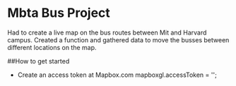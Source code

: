 # Mbta Bus Project
Had to create a live map on the bus routes between Mit and Harvard campus. Created a function and gathered data to move the busses between different locations on the map.

##How to get started 
- Create an access token at Mapbox.com  mapboxgl.accessToken = '';
